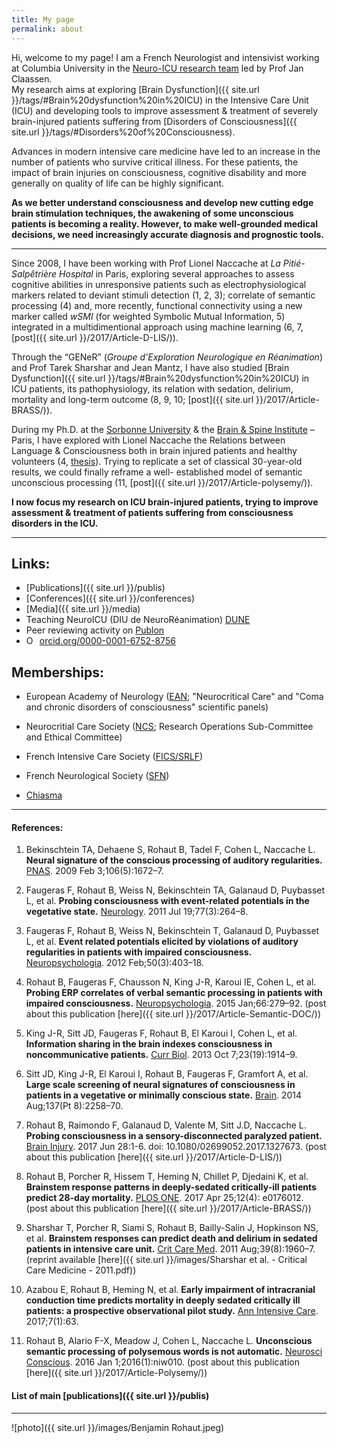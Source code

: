 ```yaml
---
title: My page
permalink: about
---
```


Hi, welcome to my page! I am a French Neurologist and intensivist working at Columbia University in the [Neuro-ICU research team](http://columbianeurology.org/research/divisions-and-programs/neurocritical-care) led by Prof Jan Claassen.  
My research aims at exploring [Brain Dysfunction]({{ site.url }}/tags/#Brain%20dysfunction%20in%20ICU) in the Intensive Care Unit (ICU) and developing tools to improve assessment & treatment of severely brain-injured patients suffering from [Disorders of Consciousness]({{ site.url }}/tags/#Disorders%20of%20Consciousness).

Advances in modern intensive care medicine have led to an increase in the number of patients who survive critical illness. For these patients, the impact of brain injuries on consciousness, cognitive disability and more generally on quality of life can be highly significant.  

**As we better understand consciousness and develop new cutting edge brain stimulation techniques, the awakening of some unconscious patients is becoming  a reality. However, to make well-grounded medical decisions, we need increasingly accurate diagnosis and prognostic tools.**

____

Since 2008, I have been working with Prof Lionel Naccache at *La Pitié-Salpêtrière Hospital* in Paris, exploring several approaches to assess cognitive abilities in unresponsive patients such as electrophysiological markers related to deviant stimuli detection (1, 2, 3); correlate of semantic processing (4) and, more recently, functional connectivity using a new marker called *wSMI* (for weighted Symbolic Mutual Information, 5) integrated in a multidimentional approach using machine learning (6, 7, [post]({{ site.url }}/2017/Article-D-LIS/)).

Through the “GENeR” (*Groupe d’Exploration Neurologique en Réanimation*) and Prof Tarek Sharshar and Jean Mantz, I have also studied [Brain Dysfunction]({{ site.url }}/tags/#Brain%20dysfunction%20in%20ICU) in ICU patients, its pathophysiology, its relation with sedation, delirium, mortality and long-term outcome  (8, 9, 10; [post]({{ site.url }}/2017/Article-BRASS/)).

During my Ph.D. at the [Sorbonne University](https://sorbonne-universite.fr/en) & the [Brain & Spine Institute](http://icm-institute.org/en/team/team-bartolomeo-cohen-naccache/) – Paris, I have explored with Lionel Naccache the Relations between Language & Consciousness both in brain injured patients and healthy volunteers (4, [thesis](https://tel.archives-ouvertes.fr/tel-01372200)). Trying to replicate a set of classical 30-year-old  results, we could finally reframe a well- established model of semantic unconscious processing (11, [post]({{ site.url }}/2017/Article-polysemy/)).

**I now focus my research on ICU brain-injured patients, trying to improve assessment & treatment of patients suffering from consciousness disorders in the ICU.**

---
## Links:
* [Publications]({{ site.url }}/publis)
* [Conferences]({{ site.url }}/conferences)
* [Media]({{ site.url }}/media)
* Teaching NeuroICU (DIU de NeuroRéanimation) [DUNE](http://www.du-neuroreanimation.fr/)
* Peer reviewing activity on [Publon]
* <a href="https://orcid.org/0000-0001-6752-8756" target="orcid.widget" rel="noopener noreferrer" style="vertical-align:top;"><img src="https://orcid.org/sites/default/files/images/orcid_16x16.png" style="width:1em;margin-right:.5em;" alt="ORCID iD icon">orcid.org/0000-0001-6752-8756</a>   



## Memberships:
* European Academy of Neurology ([EAN](https://www.ean.org/); "Neurocritical Care" and "Coma and chronic disorders of consciousness" scientific panels)
* Neurocritial Care Society ([NCS](https://www.neurocriticalcare.org/home); Research Operations Sub-Committee and Ethical Committee)
* French Intensive Care Society ([FICS/SRLF](https://www.srlf.org/en/home/))
* French Neurological Society ([SFN](https://www.sf-neuro.org/))
* [Chiasma](https://www.chiasma.co/)

  [Google Scholar]: https://scholar.google.fr/citations?hl=fr&user=jgHpg1oAAAAJ&view_op=list_works&sortby=pubdate
  [Researchgate]:https://www.researchgate.net/profile/Benjamin_Rohaut
  [Pubmed]:https://www.ncbi.nlm.nih.gov/pubmed/?term=Rohaut+B%5BAuthor%5D+OR+Rohaut+B%5BInvestigator%5D
  [Publon]:https://publons.com/author/1235063/benjamin-rohaut#profile

___

#### References:

1. Bekinschtein TA, Dehaene S, Rohaut B, Tadel F, Cohen L, Naccache L. **Neural signature of the conscious processing of auditory regularities.** [PNAS](http://dx.doi.org/10.1073/pnas.0809667106). 2009 Feb 3;106(5):1672–7.

2. Faugeras F, Rohaut B, Weiss N, Bekinschtein TA, Galanaud D, Puybasset L, et al. **Probing consciousness with event-related potentials in the vegetative state.** [Neurology](http://dx.doi.org/10.1212/WNL.0b013e3182217ee8). 2011 Jul 19;77(3):264–8.

3. Faugeras F, Rohaut B, Weiss N, Bekinschtein T, Galanaud D, Puybasset L, et al.  **Event related potentials elicited by violations of auditory regularities in patients with impaired consciousness.** [Neuropsychologia](http://dx.doi.org/10.1016/j.neuropsychologia.2011.12.015). 2012 Feb;50(3):403–18.

4. Rohaut B, Faugeras F, Chausson N, King J-R, Karoui IE, Cohen L, et al. **Probing ERP correlates of verbal semantic processing in patients with impaired consciousness.** [Neuropsychologia](http://dx.doi.org/10.1016/j.neuropsychologia.2014.10.014). 2015 Jan;66:279–92. (post about this publication [here]({{ site.url }}/2017/Article-Semantic-DOC/))

5. King J-R, Sitt JD, Faugeras F, Rohaut B, El Karoui I, Cohen L, et al. **Information sharing in the brain indexes consciousness in noncommunicative patients.** [Curr Biol](http://dx.doi.org/10.1016/j.cub.2013.07.075). 2013 Oct 7;23(19):1914–9.

6. Sitt JD, King J-R, El Karoui I, Rohaut B, Faugeras F, Gramfort A, et al. **Large scale screening of neural signatures of consciousness in patients in a vegetative or minimally conscious state.** [Brain](https://doi.org/10.1093/brain/awu141). 2014 Aug;137(Pt 8):2258–70.

7. Rohaut B, Raimondo F, Galanaud D, Valente M, Sitt J.D, Naccache L. **Probing consciousness in a sensory-disconnected paralyzed patient.** [Brain Injury](http://dx.doi.org/10.1080/02699052.2017.1327673). 2017 Jun 28:1-6. doi: 10.1080/02699052.2017.1327673. (post about this publication [here]({{ site.url }}/2017/Article-D-LIS/))

8. Rohaut B, Porcher R, Hissem T, Heming N, Chillet P, Djedaini K, et al. **Brainstem response patterns in deeply-sedated critically-ill patients predict 28-day mortality.** [PLOS ONE](https://doi.org/10.1371/journal.pone.0176012). 2017 Apr 25;12(4): e0176012. (post about this publication [here]({{ site.url }}/2017/Article-BRASS/))

9. Sharshar T, Porcher R, Siami S, Rohaut B, Bailly-Salin J, Hopkinson NS, et al. **Brainstem responses can predict death and delirium in sedated patients in intensive care unit.** [Crit Care Med](http://dx.doi.org/10.1097/CCM.0b013e31821b843b). 2011 Aug;39(8):1960–7. (reprint available [here]({{ site.url }}/images/Sharshar et al. - Critical Care Medicine - 2011.pdf))

10. Azabou E, Rohaut B, Heming N, et al. **Early impairment of intracranial conduction time predicts mortality in deeply sedated critically ill patients: a prospective observational pilot study.** [Ann Intensive Care]((http://dx.doi.org/10.1080/02699052.2017.1327673)). 2017;7(1):63.

11. Rohaut B, Alario F-X, Meadow J, Cohen L, Naccache L. **Unconscious semantic processing of polysemous words is not automatic.** [Neurosci Conscious](https://doi.org/10.1093/nc/niw010). 2016 Jan 1;2016(1):niw010. (post about this publication [here]({{ site.url }}/2017/Article-Polysemy/))

#### List of main [publications]({{ site.url }}/publis)


---


![photo]({{ site.url }}/images/Benjamin Rohaut.jpeg)
